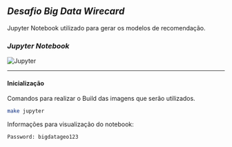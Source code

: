 ## ***Desafio Big Data Wirecard***

Jupyter Notebook utilizado para gerar os modelos de recomendação.

### *Jupyter Notebook*

![Jupyter](https://user-images.githubusercontent.com/28897059/65322783-1d924c00-db7e-11e9-9150-1f87b5c8aed6.png)

----------

#### Inicialização
Comandos para realizar o Build das imagens que serão utilizados.

```bash
make jupyter
```

Informações para visualização do notebook:

```bash
Password: bigdatageo123
```